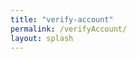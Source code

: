 ```yaml
---
title: "verify-account"
permalink: /verifyAccount/
layout: splash
---
```


<p id="username" style="display: none;"></p> <!-- Hidden element to store username -->

<!-- Add some top margin to the message element to avoid being hidden behind the masthead -->
<p id="loginMessage" style="margin-top: 100px;"></p> <!-- Adjust the 100px value as needed -->

<script>
  // Function to generate a random alphanumeric ID
  function generateRandomID(length) {
    const characters = 'ABCDEFGHIJKLMNOPQRSTUVWXYZabcdefghijklmnopqrstuvwxyz0123456789';
    let result = '';
    const charactersLength = characters.length;
    for (let i = 0; i < length; i++) {
      result += characters.charAt(Math.floor(Math.random() * charactersLength));
    }
    return result;
  }

  // Function to add or update ID in user metadata
  function addIDToUserMetadata(user) {
    if (!user.user_metadata.id) { // Check if the ID already exists
      const newID = generateRandomID(6); // Generate a random ID with 6 characters
      const updatedMetadata = {
        ...user.user_metadata,
        id: newID
      };

      user.update({
        data: updatedMetadata
      }).then(() => {
        console.log('User metadata updated successfully with new ID:', updatedMetadata);
      }).catch(error => {
        console.error('Error updating user metadata:', error);
      });
    } else {
      console.log('User already has an ID:', user.user_metadata.id);
    }
  }

  // Function to update username
  function updateUsername(user) {
    const usernameElement = document.getElementById('username');
    if (usernameElement) {
      usernameElement.textContent = user.user_metadata.full_name || user.email;
    }
  }

  // Function to send data to server
  async function sendData(username, plan, id) {
    try {
      if (!username) {
        // If user is not logged in, display a message instead of sending data
        console.log("User not logged in");
        document.getElementById('loginMessage').textContent = "Inicia sesión para usar el software responsable";
        return;
      }

      // Update message to show data is being sent
      document.getElementById('loginMessage').textContent = "Enviando datos...";

      // Send POST request to server
      const response = await fetch("/.netlify/functions/verificar-sesion", {
        method: "POST",
        body: JSON.stringify({ message: username, subscription_plan: plan, id: id }),
        headers: {
          "Content-Type": "application/json"
        }
      });

      if (response.ok) {
        const responseData = await response.json();
        console.log("Response from server:", responseData);

        // Show success message once the server confirms
        document.getElementById('loginMessage').textContent = "Ya puedes cerrar esta ventana, inicio de sesión válido.";
      } else {
        // If the response is not OK, show error message
        console.error("Failed to send data to server.");
        document.getElementById('loginMessage').textContent = "Error al verificar. Inténtalo de nuevo.";
      }
    } catch (error) {
      // Catch any network errors or other unexpected errors
      console.error("Error:", error);
      document.getElementById('loginMessage').textContent = "Error de conexión. Por favor, inténtalo de nuevo más tarde.";
    }
  }

  // Function to fetch subscription plan (product name)
  function fetchSubscriptionPlan(email) {
    return fetch('/.netlify/functions/server', {
      method: 'POST',
      headers: {
        'Content-Type': 'application/json'
      },
      body: JSON.stringify({ action: 'get_subscription_plan', email: email })
    })
    .then(response => response.json())
    .then(data => {
      if (data && data.product_name) {
        updateSubscriptionPlan(data.product_name); // Update UI with product name
        return data.product_name; // Return product name for further use
      } else {
        console.error('Subscription plan (product name) not found in response:', data);
        return null;
      }
    })
    .catch(error => {
      console.error('Error fetching subscription plan:', error);
      return null;
    });
  }
  
  // Function to update the UI with the subscription plan
  function updateSubscriptionPlan(productName) {
    const subscriptionElement = document.getElementById('subscription-plan');
    if (subscriptionElement) {
      subscriptionElement.textContent = `${productName}`;
    }
  }
  
  // Event listener for login event
  netlifyIdentity.on('login', async (user) => {
    addIDToUserMetadata(user); // Ensure user has an ID
    const id = user.user_metadata.id;
    const username = user ? (user.user_metadata.full_name || user.email) : null;
  
    try {
      // Fetch the updated subscription plan dynamically
      const plan = await fetchSubscriptionPlan(user.email);
  
      updateUsername(user);
      sendData(username, plan, id); // Send username, updated plan, and id to server
    } catch (error) {
      console.error('Error fetching subscription plan:', error);
    }
  });
</script>

<!-- Message element to display login prompt or success message -->
<p id="loginMessage"></p>
